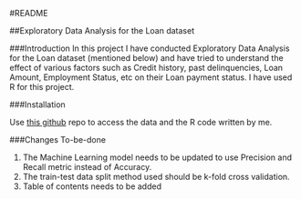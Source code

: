 #README

##Exploratory Data Analysis for the Loan dataset

###Introduction
In this project I have conducted Exploratory Data Analysis for the Loan dataset (mentioned below) and have tried to understand the effect of various factors such as Credit history, past delinquencies, Loan Amount, Employment Status, etc on their Loan payment status.
I have used R for this project.

###Installation

Use [this github](https://github.com/varsha-shewale/Projects-Final/tree/master/EDA_Loan) repo to access the data and the R code written by me.

###Changes To-be-done
1. The Machine Learning model needs to be updated to use Precision and Recall metric instead of Accuracy.
2. The train-test data split method used should be k-fold cross validation.
3. Table of contents needs to be added
